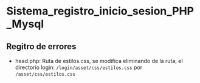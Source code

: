 # Sistema_registro_inicio_sesion_PHP_Mysql

## Regitro de errores

- head.php: Ruta de estilos.css, se modifica eliminando de la ruta, el directorio login: `/login/asset/css/estilos.css` por `/asset/css/estilos.css`